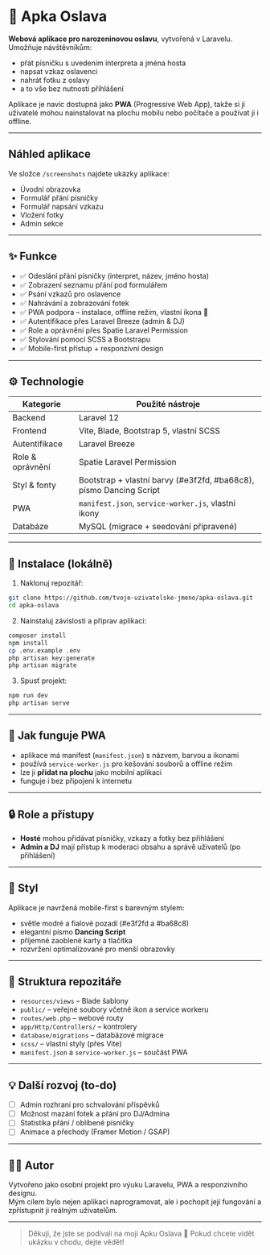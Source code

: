 # 🎉 Apka Oslava

**Webová aplikace pro narozeninovou oslavu**, vytvořená v Laravelu. Umožňuje návštěvníkům:

- přát písničku s uvedením interpreta a jména hosta
- napsat vzkaz oslavenci
- nahrát fotku z oslavy
- a to vše bez nutnosti přihlášení

Aplikace je navíc dostupná jako **PWA** (Progressive Web App), takže si ji uživatelé mohou nainstalovat na plochu mobilu nebo počítače a používat ji i offline.

---

## Náhled aplikace

Ve složce `/screenshots` najdete ukázky aplikace:
- Úvodní obrazovka
- Formulář přání písničky
- Formulář napsání vzkazu
- Vložení fotky
- Admin sekce
  
---

## ✨ Funkce

- ✅ Odeslání přání písničky (interpret, název, jméno hosta)
- ✅ Zobrazení seznamu přání pod formulářem
- ✅ Psání vzkazů pro oslavence
- ✅ Nahrávání a zobrazování fotek
- ✅ PWA podpora – instalace, offline režim, vlastní ikona 🎈
- ✅ Autentifikace přes Laravel Breeze (admin & DJ)
- ✅ Role a oprávnění přes Spatie Laravel Permission
- ✅ Stylování pomocí SCSS a Bootstrapu
- ✅ Mobile-first přístup + responzivní design

---

## ⚙️ Technologie

| Kategorie         | Použité nástroje                                 |
|------------------|--------------------------------------------------|
| Backend          | Laravel 12                                       |
| Frontend         | Vite, Blade, Bootstrap 5, vlastní SCSS           |
| Autentifikace    | Laravel Breeze                                   |
| Role & oprávnění | Spatie Laravel Permission                        |
| Styl & fonty     | Bootstrap + vlastní barvy (#e3f2fd, #ba68c8), písmo Dancing Script |
| PWA              | `manifest.json`, `service-worker.js`, vlastní ikony |
| Databáze         | MySQL (migrace + seedování připravené)           |

---

## 🚀 Instalace (lokálně)

1. Naklonuj repozitář:
```bash
git clone https://github.com/tvoje-uzivatelske-jmeno/apka-oslava.git
cd apka-oslava
```

2. Nainstaluj závislosti a připrav aplikaci:
```bash
composer install
npm install
cp .env.example .env
php artisan key:generate
php artisan migrate
```

3. Spusť projekt:
```bash
npm run dev
php artisan serve
```

---

## 📱 Jak funguje PWA

- aplikace má manifest (`manifest.json`) s názvem, barvou a ikonami
- používá `service-worker.js` pro kešování souborů a offline režim
- lze ji **přidat na plochu** jako mobilní aplikaci
- funguje i bez připojení k internetu

---

## 🔒 Role a přístupy

- **Hosté** mohou přidávat písničky, vzkazy a fotky bez přihlášení
- **Admin a DJ** mají přístup k moderaci obsahu a správě uživatelů (po přihlášení)

---

## 🎨 Styl

Aplikace je navržená mobile-first s barevným stylem:
- světle modré a fialové pozadí (#e3f2fd a #ba68c8)
- elegantní písmo **Dancing Script**
- příjemné zaoblené karty a tlačítka
- rozvržení optimalizované pro menší obrazovky

---

## 📁 Struktura repozitáře

- `resources/views` – Blade šablony
- `public/` – veřejné soubory včetně ikon a service workeru
- `routes/web.php` – webové routy
- `app/Http/Controllers/` – kontrolery
- `database/migrations` – databázové migrace
- `scss/` – vlastní styly (přes Vite)
- `manifest.json` a `service-worker.js` – součást PWA

---

## 💡 Další rozvoj (to-do)

- [ ] Admin rozhraní pro schvalování příspěvků
- [ ] Možnost mazání fotek a přání pro DJ/Admina
- [ ] Statistika přání / oblíbené písničky
- [ ] Animace a přechody (Framer Motion / GSAP)

---

## 👩‍💻 Autor

Vytvořeno jako osobní projekt pro výuku Laravelu, PWA a responzivního designu.  
Mým cílem bylo nejen aplikaci naprogramovat, ale i pochopit její fungování a zpřístupnit ji reálným uživatelům.

---

> Děkuji, že jste se podívali na moji Apku Oslava 🎂 Pokud chcete vidět ukázku v chodu, dejte vědět!
